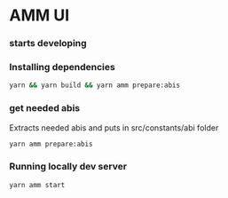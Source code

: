 # AMM UI

### starts developing

### Installing dependencies
```bash
yarn && yarn build && yarn amm prepare:abis
```

### get needed abis
Extracts needed abis and puts in src/constants/abi folder

```bash
yarn amm prepare:abis
```
### Running locally dev server

```bash
yarn amm start
```
